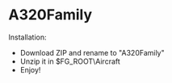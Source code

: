 # A320Family
Installation:
- Download ZIP and rename to "A320Family"
- Unzip it in $FG_ROOT\Aircraft
- Enjoy!
